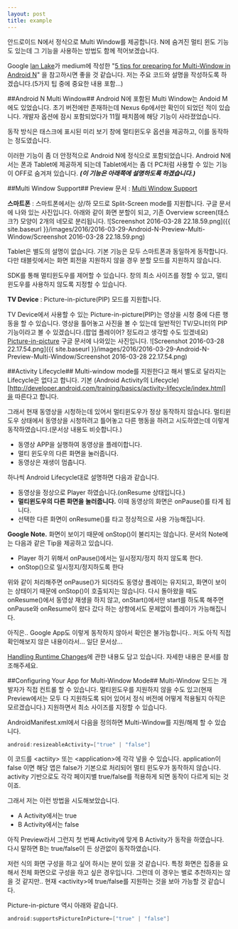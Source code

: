 ```yaml
---
layout: post
title: example
---
```


안드로이드 N에서 정식으로 Multi Window를 제공합니다. N에 숨겨진 멀티 윈도 기능도 있는데 그 기능을 사용하는 방법도 함께 적어보겠습니다.

Google [lan Lake](https://medium.com/@ianhlake)가 medium에 작성한 "[5 tips for preparing for Multi-Window in Android N](https://medium.com/google-developers/5-tips-for-preparing-for-multi-window-in-android-n-7bed803dda64#.x5dd4ku7n)"
을 참고하시면 좋을 것 같습니다. 저는 주요 코드와 설명을 작성하도록 하겠습니다.(5가지 팁 중에 중요한 내용 포함...)

##Android N Multi Window##
Android N에 포함된 Multi Window는 Andoid M에도 있었습니다. 초기 버전에만 존재하는데 Nexus 6p에서만 확인이 되었던 적이 있습니다. 개발자 옵션에 잠시 포함되었다가 11월 패치쯤에 해당 기능이 사라졌었습니다.

동작 방식은 태스크에 표시된 미리 보기 창에 멀티윈도우 옵션을 제공하고, 이를 동작하는 정도였습니다.

이러한 기능이 좀 더 안정적으로 Android N에 정식으로 포함되었습니다. Android N에서는 폰과 Tablet에 제공하게 되는데 Tablet에서는 좀 더 PC처럼 사용할 수 있는 기능이 OFF로 숨겨져 있습니다. ***(이 기능은 아래쪽에 설명하도록 하겠습니다.)***


##Multi Window Support##
Preview 문서 : [Multi Window Support](http://developer.android.com/preview/features/multi-window.html)

**스마트폰** : 스마트폰에서는 상/하 모드로 Split-Screen mode를 지원합니다.
구글 문서에 나와 있는 사진입니다. 아래와 같이 화면 분할이 되고, 기존 Overview screen(태스크?) 모양이 2개의 네모로 분리됩니다.
![Screenshot 2016-03-28 22.18.59.png]({{ site.baseurl }}/images/2016/2016-03-29-Android-N-Preview-Multi-Window/Screenshot 2016-03-28 22.18.59.png)

Tablet은 별도의 설명이 없습니다. 기본 기능은 모두 스마트폰과 동일하게 동작합니다. 다만 태블릿에서는 화면 회전을 지원하지 않을 경우 분할 모드를 지원하지 않습니다.

SDK를 통해 멀티윈도우를 제어할 수 있습니다. 창의 최소 사이즈를 정할 수 있고, 멀티 윈도우를 사용하지 않도록 지정할 수 있습니다.


**TV Device** : Picture-in-picture(PIP) 모드를 지원합니다.

TV Device에서 사용할 수 있는 Picture-in-picture(PIP)는 영상을 시청 중에 다른 행동을 할 수 있습니다. 영상을 틀어놓고 사진을 볼 수 있는데 일반적인 TV/모니터의 PIP 기능이라고 볼 수 있겠습니다.(팝업 플레이어? 정도라고 생각할 수도 있겠네요)
[Picture-in-picture](http://developer.android.com/preview/features/picture-in-picture.html)
구글 문서에 나와있는 사진입니다.
![Screenshot 2016-03-28 22.17.54.png]({{ site.baseurl }}/images/2016/2016-03-29-Android-N-Preview-Multi-Window/Screenshot 2016-03-28 22.17.54.png)


##Activity Lifecycle##
Multi-window mode를 지원한다고 해서 별도로 달라지는 Lifecycle은 없다고 합니다. 기본 (Android Activity의 Lifecycle)[http://developer.android.com/training/basics/activity-lifecycle/index.html]을 따른다고 합니다.

그래서 현재 동영상을 시청하는데 있어서 멀티윈도우가 정상 동작하지 않습니다. 멀티윈도우 상태에서 동영상을 시청하려고 틀어놓고 다른 행동을 하려고 시도하였는데 이렇게 동작하였습니다.(문서상 내용도 비슷합니다.)

- 동영상 APP을 실행하여 동영상을 플레이합니다.
- 멀티 윈도우의 다른 화면을 눌러줍니다.
- 동영상은 재생이 멈춥니다.

하나씩 Android Lifecycle대로 설명하면 다음과 같습니다.
- 동영상을 정상으로 Player 하였습니다.(onResume 상태입니다.)
- **멀티윈도우의 다른 화면을 눌러줍니다.** 이때 동영상의 화면은 onPause()를 타게 됩니다.
- 선택한 다른 화면이 onResume()를 타고 정상적으로 사용 가능해집니다.

**Google Note.**
화면이 보이기 때문에 onStop()이 불리지는 않습니다. 문서의 Note에는 다음과 같은 Tip을 제공하고 있습니다.
- Player 하기 위해서 onPause()에서는 일시정지/정지 하지 않도록 한다.
- onStop()으로 일시정지/정지하도록 한다

위와 같이 처리해주면 onPause()가 되더라도 동영상 플레이는 유지되고, 화면이 보이는 상태이기 때문에 onStop()이 호출되지는 않습니다.
다시 돌아왔을 때도 onResume()에서 동영상 재생을 하지 않고, onStart()에서만 start를 하도록 해주면 onPause와 onResume이 왔다 갔다 하는 상항에서도 문제없이 플레이가 가능해집니다.

아직은.. Google App도 이렇게 동작하지 않아서 확인은 불가능합니다.. 저도 아직 직접 확인해보지 않은 내용이라서... 일단 문서상...

[Handling Runtime Changes](http://developer.android.com/guide/topics/resources/runtime-changes.html)에 관한 내용도 담고 있습니다. 자세한 내용은 문서를 참조해주세요.


##Configuring Your App for Multi-Window Mode##
Multi-Window 모드는 개발자가 직접 컨트롤 할 수 있습니다. 멀티윈도우를 지원하지 않을 수도 있고(현재 Preview에서는 모두 다 지원하도록 되어 있어서 정식 버전에 어떻게 적용될지 아직은 모르겠습니다.) 지원하면서 최소 사이즈를 지정할 수 있습니다.

AndroidManifest.xml에서 다음을 정의하면 Multi-Window를 지원/해제 할 수 있습니다.

```java
android:resizeableActivity=["true" | "false"]
```

이 코드를 &lt;actiity&gt; 또는 &lt;application&gt;에 각각 넣을 수 있습니다.
application이 false 이면 해당 앱은 false가 기본으로 처리되어 멀티 윈도우가 동작하지 않습니다.
activity 기반으로도 각각 페이지별 true/false를 적용하게 되면 동작이 다르게 되는 것이죠.

그래서 저는 이런 방법을 시도해보았습니다.
- A Activity에서는 true
- B Activity에서는 false

아직 Preview라서 그런지 첫 번째 Activity에 맞게 B Activity가 동작을 하였습니다. 다시 말하면 B는 true/false이 든 상관없이 동작하였습니다.

저런 식의 화면 구성을 하고 싶어 하시는 분이 있을 것 같습니다. 특정 화면은 집중을 요해서 전체 화면으로 구성을 하고 싶은 경우입니다. 그런데 이 경우는 별로 추천하지는 않을 것 같지만.. 현재 &lt;activity&gt;에 true/false를 지원하는 것을 보아 가능할 것 같습니다.

Picture-in-picture 역시 아래와 같습니다.
```java
android:supportsPictureInPicture=["true" | "false"]
```
